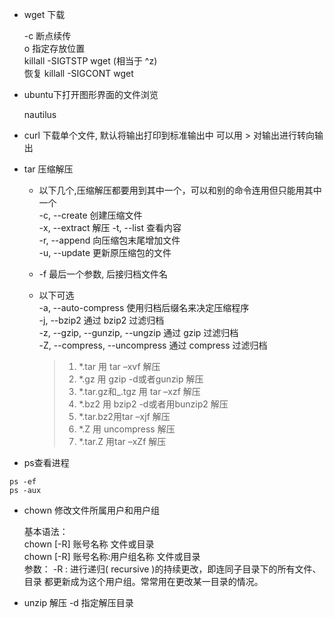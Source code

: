 - wget 下载<br>

  -c 断点续传<br>
  o 指定存放位置<br>
  killall -SIGTSTP wget (相当于 ^z)<br>
  恢复 killall -SIGCONT wget

- ubuntu下打开图形界面的文件浏览

  nautilus

- curl 下载单个文件, 默认将输出打印到标准输出中 可以用 > 对输出进行转向输出

- tar 压缩解压

  - 以下几个,压缩解压都要用到其中一个，可以和别的命令连用但只能用其中一个<br>
    -c, --create 创建压缩文件<br>
    -x, --extract 解压 -t, --list 查看内容<br>
    -r, --append 向压缩包末尾增加文件<br>
    -u, --update 更新原压缩包的文件

  - -f 最后一个参数, 后接归档文件名

  - 以下可选<br>
    -a, --auto-compress 使用归档后缀名来决定压缩程序<br>
    -j, --bzip2 通过 bzip2 过滤归档<br>
    -z, --gzip, --gunzip, --ungzip 通过 gzip 过滤归档<br>
    -Z, --compress, --uncompress 通过 compress 过滤归档

    > 1. *.tar 用 tar –xvf 解压
    > 2. *.gz 用 gzip -d或者gunzip 解压
    > 3. *.tar.gz和_.tgz 用 tar –xzf 解压
    > 4. *.bz2 用 bzip2 -d或者用bunzip2 解压
    > 5. *.tar.bz2用tar –xjf 解压
    > 6. *.Z 用 uncompress 解压
    > 7. *.tar.Z 用tar –xZf 解压

- ps查看进程

```
ps -ef  
ps -aux
```

- chown 修改文件所属用户和用户组

  基本语法：<br>
  chown [-R] 账号名称 文件或目录<br>
  chown [-R] 账号名称:用户组名称 文件或目录<br>
  参数： -R : 进行递归( recursive )的持续更改，即连同子目录下的所有文件、目录 都更新成为这个用户组。常常用在更改某一目录的情况。

- unzip 解压 -d 指定解压目录
